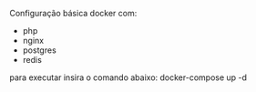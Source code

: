 Configuração básica docker com:
- php
- nginx
- postgres
- redis

para executar insira o comando abaixo:
docker-compose up -d

